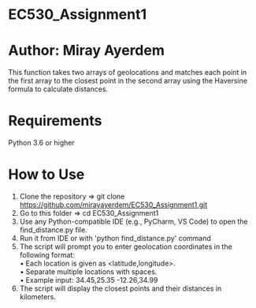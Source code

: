 # EC530_Assignment1
# Author: Miray Ayerdem
This function takes two arrays of geolocations and matches each point in the first array to the closest point in the second array using the Haversine formula to calculate distances.

# **Requirements**
Python 3.6 or higher

# **How to Use**

1. Clone the repository => git clone https://github.com/mirayayerdem/EC530_Assignment1.git  
2. Go to this folder => cd EC530_Assignment1  
3. Use any Python-compatible IDE (e.g., PyCharm, VS Code) to open the find_distance.py file.  
4. Run it from IDE or with 'python find_distance.py' command
5. The script will prompt you to enter geolocation coordinates in the following format:  
	•	Each location is given as <latitude,longitude>.  
	•	Separate multiple locations with spaces.  
	•	Example input: 34.45,25.35 -12.26,34.99  
6. The script will display the closest points and their distances in kilometers.  
